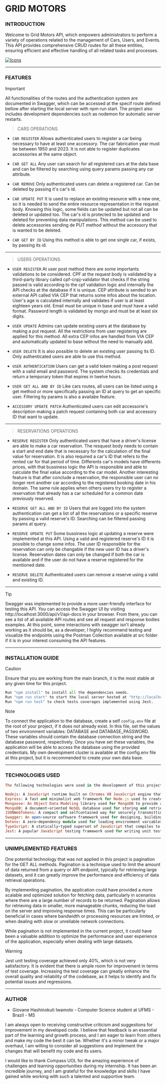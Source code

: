 # GRID MOTORS

### **INTRODUCTION**

Welcome to Grid Motors API, which empowers administrators to perform a variety of operations related to the management of Cars, Users, and Events. This API provides comprehensive CRUD routes for all these entities, ensuring efficient and effective handling of all related tasks and processes.

[![Icons](https://skillicons.dev/icons?i=ts,nodejs,mongodb,fastapi,jest,postman&theme=dark)](https://skillicons.dev)

---

### **FEATURES**

> [!IMPORTANT]
> All functionalities of the routes and the authentication system are documented in Swagger, which can be accessed at the specif route defined bellow after starting the local server with npm run start. The project also includes development dependencies such as nodemon for automatic server restarts.

> CARS OPERATIONS

-   `CAR REGISTER` Allows authenticated users to register a car being necessary to have at least one accessory. The car fabrication year must be between 1950 and 2023. It is not able to register duplicates accessories at the same object.

-   `CAR GET ALL` Any user can search for all registered cars at the data base and can be filtered by searching using query params passing any car attribute.

-   `CAR REMOVE` Only authenticated users can delete a registered car. Can be deleted by passing it's car's id.

-   `CAR UPDATE PUT` It is used to replace an existing resource with a new one, so it is needed to send the entire resource representation in the request body. Knowing this logic, some fields can be updated but not all can be deleted or updated too. The car's id is protected to be updated and deleted for preventing data manipulations. This method can be used to delete accessories sending de PUT method without the accessory that is wanted to be deleted.

-   `CAR GET BY ID` Using this method is able to get one single car, if exists, by passing its id.

---

> USERS OPERATIONS

-   `USER REGISTER` At user post method there are some importants validations to be considered. CPF at the request body is validated by a third-party library called cpf-cnpj-validator that checks if the string passed is valid according to the cpf validation logic and internally the API checks at the database if it is unique. CEP attribute is sended to an external API called VIA CEP that returns some infos about the location. User's age is calculated internally and validates if user is at least eighteen years old. Email must be unique in base and must have a valid format. Password length is validated by mongo and must be at least six digits.

-   `USER UPDATE` Admins can update existing users at the database by making a put request. All the restrictions from user registering are applied for this method. All extra CEP infos are handled from VIA CEP and automatically updated to base without the need to manually add.

-   `USER DELETE` It is also possible to delete an existing user passing its ID. Only authenticated users are able to use this method.

-   `USER AUTHENTICATION` Users can get a valid token making a post request with a valid email and password. The system checks its credentials and return a temporary token that expires in twelve hours.

-   `USER GET ALL AND BY ID` Like cars routes, all users can be listed using a get method or more specifically passing an ID at query to get an specific user. Filtering by params is also a availabe feature.

-   `ACCESSORY UPDATE PATCH` Authenticated users can edit accessorie's description making a patch request containing both car and accessory ID that want to update.

---

> RESERVATIONS OPERATIONS

-   `RESERVE REGISTER` Only authenticated users that have a driver's license are able to make a car reservation. The resquest body needs to contain a start and end date that is necessary for the calculation of the final value for reservation. It is also required a car's ID that refers to the rented car for that period of time. Differents car's models have differents prices, with that bussiness logic the API is responsible and able to calculate the final value according to the car model. Another interesting feature is that after conclude a reservation, the responsible user can no longer rent another car according to the registered booking date in his domain. The same rule applies when others users try to register a reservation that already has a car scheduled for a common date previously reserved.

-   `RESERVE GET ALL AND BY ID` Users that are logged into the system authentication can get a list of all the reservations or a specific reserve by passing a valid reserve's ID. Searching can be filtered passing params at query.

-   `RESERVE UPDATE PUT` Some bussiness logic at updating a reserve were implemented at this API. Using a valid and registered reserve's ID it is possible to change some infos. The user ID responsible for the reservation can only be changable if the new user ID has a driver's license. Reservation dates can only be changed if both the car is available and if the user do not have a reserve registered for the mentioned date.

-   `RESERVE DELETE` Authenticated users can remove a reserve using a valid and existing ID.

---

> [!TIP]
> Swagger was implemented to provide a more user-friendly interface for testing this API. You can access the Swagger UI by visiting http://localhost:3000/api/v1/api-docs in your browser. From there, you can see a list of all available API routes and see all request and response bodies examples. At this point, some interactions with swagger isn't already working as it should be, as a developer, I highly recommend testing and visualize the endpoints using the Postman Collection available at src folder if it is in your interest consuming the API features.

---

### **INSTALLATION GUIDE**

> [!CAUTION]
> Ensure that you are working from the main branch, it is the most stable at any given time for this project.

```python
Run "npm install" to install all the dependencies needs.
Run "npm run start" to start the local server hosted at "http://localhost:3000" and the connection to the data base.
Run "npm run test" to check tests coverages implemented using Jest.
```

> [!NOTE]
> To connect the application to the database, create a self `config.env` file at the root of your project, if it does not already exist. In this file, set the values of two environment variables: DATABASE and DATABASE_PASSWORD. These variables should contain the database connection string and the database password, respectively. Once you have set these variables, the application will be able to access the database using the provided credentials. My own development cluster is available at the config.env file at this project, but it is recommended to create your own data base.

---

### **TECHNOLOGIES USED**

```ruby
The following technologies were used in the development of this project:

Nodejs: A JavaScript runtime built on Chromes V8 JavaScript engine that allows for server-side scripting.
Express: A fast and minimalist web framework for Node.js used to create server applications.
Mongoose: An Object Data Modeling library used for MongoDB to provide a schema-based solution to model application data.
MongoDB: A document-oriented NoSQL database used for storing and retrieving data.
JSONWebTokens: A compact and selfcontained way for securely transmitting information between parties as a JSON object.
Swagger: An open-source software framework used for designing, building, documenting, and consuming RESTful web services.
Dotenv: A zero-dependency module used for loading environment variables from a .env file into process.env.
TypeScript: A statically-typed superset of JavaScript that compiles to plain JavaScript.
Jest: A popular JavaScript testing framework used for writing unit tests, integration tests, and endtoend tests.
```

---

### **UNIMPLEMENTED FEATURES**

One potential technology that was not applied in this project is pagination for the GET ALL methods. Pagination is a technique used to limit the amount of data returned from a query or API endpoint, typically for retrieving large datasets, and it can greatly improve the performance and efficiency of data retrieval operations.

By implementing pagination, the application could have provided a more scalable and optimized solution for fetching data, particularly in scenarios where there are a large number of records to be returned. Pagination allows for retrieving data in smaller, more manageable chunks, reducing the load on the server and improving response times. This can be particularly beneficial in cases where bandwidth or processing resources are limited, or when dealing with slow or unreliable network connections.

While pagination is not implemented in the current project, it could have been a valuable addition to optimize the performance and user experience of the application, especially when dealing with large datasets.

> [!WARNING]
> Jest unit testing coverage achieved only 40%, which is not very satisfactory. It is evident that there is ample room for improvement in terms of test coverage. Increasing the test coverage can greatly enhance the overall quality and reliability of the codebase, as it helps to identify and fix potential issues and regressions.

---

### **AUTHOR**

-   Giovane Hashinokuti Iwamoto - Computer Science student at UFMS - Brazil - MS

I am always open to receiving constructive criticism and suggestions for improvement in my developed code. I believe that feedback is an essential part of the learning and growth process, and I am eager to learn from others and make my code the best it can be. Whether it's a minor tweak or a major overhaul, I am willing to consider all suggestions and implement the changes that will benefit my code and its users.

I would like to thank Compass UOL for the amazing experience of challenges and learning opportunities during my internship. It has been an incredible journey, and I am grateful for the knowledge and skills I have gained while working with such a talented and supportive team.
